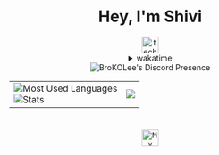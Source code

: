 <div align="center">
  <h1><br />Hey, I'm Shivi</h1>
    <img
      src="https://komarev.com/ghpvc/?username=techshivvy&style=for-the-badge&color=6d41a1&label=STALKERS"
      alt="techshivvy-profile-views"
      height="30px"
    />
  <details>
    <summary>wakatime</summary>

<!--START_SECTION:waka-->

```lua
From: 30 September 2023 - To: 13 August 2025

Total Time: 231 hrs

Python           110 hrs 59 mins >>>>>>>>>>>>-------------   47.01 %
JavaScript       31 hrs 48 mins  >>>----------------------   13.48 %
C++              30 hrs 9 mins   >>>----------------------   12.77 %
CSS              16 hrs 1 min    >>-----------------------   06.79 %
YAML             9 hrs 29 mins   >------------------------   04.02 %
TypeScript       8 hrs 43 mins   >------------------------   03.70 %
HTML             5 hrs 47 mins   >------------------------   02.45 %
Other            5 hrs 4 mins    >------------------------   02.15 %
Bash             4 hrs 39 mins   -------------------------   01.97 %
Markdown         3 hrs 52 mins   -------------------------   01.64 %
```

<!--END_SECTION:waka-->
  </details>
<!--   <table>
    <tr>
      <td>
        <img
          src="https://lanyard-profile-readme-techshivvys-projects.vercel.app/api/776722539211653151?showDisplayName=false&animatedDecoration=true&hideNameplate=false&hideTimestamp=false&hideBadges=false&showBanner=animated&idleMessage=I'm%20in%20a%20parallel%20universe%20where%20I'm%20productive.&hideActivity=false&hideSpotify=false&bg=000000"
          alt="BroKOLee's Discord Presence"
        />
      </td>
    </tr>
  </table> -->
  <div align="center">
  <img
    src="https://lanyard-profile-readme-techshivvys-projects.vercel.app/api/776722539211653151?showDisplayName=false&animatedDecoration=true&hideNameplate=false&hideTimestamp=false&hideBadges=false&showBanner=animated&idleMessage=I'm%20in%20a%20parallel%20universe%20where%20I'm%20productive.&hideActivity=false&hideSpotify=false&bg=000000"
    alt="BroKOLee's Discord Presence"
  />
</div>



  <table>
    <tr>
      <td>
        <img
          src="https://github-readme-stats-techshivvys-projects.vercel.app/api/top-langs/?username=TechShivvy&layout=compact&theme=transparent&text_color=cdd6f4&hide_border=true&icon_color=cba6f7&title_color=94e2d5&langs_count=10"
          alt="Most Used Languages"
        />
        <br />
        <img
          src="https://github-readme-stats-techshivvys-projects.vercel.app/api?username=TechShivvy&show_icons=true&theme=transparent&text_color=cdd6f4&icon_color=cba6f7&title_color=94e2d5&hide_border=true&rank_icon=percentile"
          alt="Stats"
        />
      </td>
      <td>
      <img
          src="https://spotify-github-profile.kittinanx.com/api/view?uid=2gshy2wa8eeq8clpv8sgghh4p&cover_image=true&theme=default&show_offline=false&background_color=transparent&text_color=cdd6f4&icon_color=cba6f7&title_color=94e2d5&interchange=true&bar_color_cover=true"
        />
      </td>
    </tr>
  </table>

  <h1></h1>
  
  <kbd>
  <a href="https://open.spotify.com/user/2gshy2wa8eeq8clpv8sgghh4p">
      <img
        src="https://img.shields.io/badge/Profile-1db954?logo=spotify&logoColor=white&style=for-the-badge"
        alt="My Spotify Profile"
        height="30"
      /> </a>
  </kbd>
</div>
